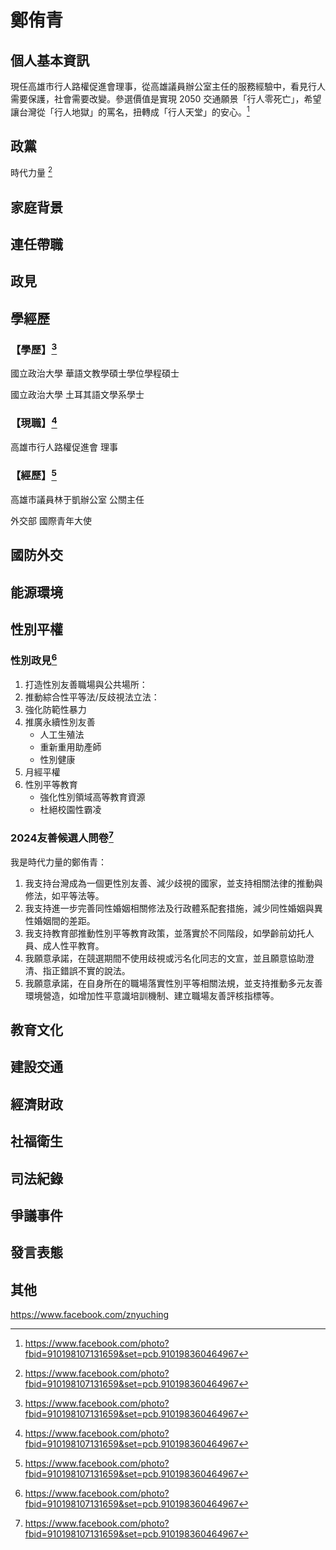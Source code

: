 # 鄭侑青

## 個人基本資訊

現任高雄市行人路權促進會理事，從高雄議員辦公室主任的服務經驗中，看見行人需要保護，社會需要改變。參選價值是實現 2050 交通願景「行人零死亡」，希望讓台灣從「行人地獄」的罵名，扭轉成「行人天堂」的安心。[^1]

[^1]: https://www.facebook.com/photo?fbid=910198107131659&set=pcb.910198360464967

## 政黨

時代力量 [^1]

[^1]: https://www.newpowerparty.tw/campaign

## 家庭背景

## 連任帶職

## 政見

## 學經歷

### 【學歷】[^1]
國立政治大學 華語文教學碩士學位學程碩士

國立政治大學 土耳其語文學系學士

### 【現職】[^1]
高雄市行人路權促進會 理事

### 【經歷】[^1]
高雄市議員林于凱辦公室 公關主任

外交部 國際青年大使

[^1]: https://www.newpowerparty.tw/campaign

## 國防外交

## 能源環境

## 性別平權

### 性別政見[^1]

1. 打造性別友善職場與公共場所：
1. 推動綜合性平等法/反歧視法立法：
1. 強化防範性暴力
1. 推廣永續性別友善
    - 人工生殖法
    - 重新重用助產師
    - 性別健康
1. 月經平權
1. 性別平等教育
    - 強化性別領域高等教育資源
    - 杜絕校園性霸凌

### 2024友善候選人問卷[^1]

我是時代力量的鄭侑青：

1. 我支持台灣成為一個更性別友善、減少歧視的國家，並支持相關法律的推動與修法，如平等法等。
1. 我支持進一步完善同性婚姻相關修法及行政體系配套措施，減少同性婚姻與異性婚姻間的差距。
1. 我支持教育部推動性別平等教育政策，並落實於不同階段，如學齡前幼托人員、成人性平教育。
1. 我願意承諾，在競選期間不使用歧視或污名化同志的文宣，並且願意協助澄清、指正錯誤不實的說法。
1. 我願意承諾，在自身所在的職場落實性別平等相關法規，並支持推動多元友善環境營造，如增加性平意識培訓機制、建立職場友善評核指標等。

[^1]: https://pridewatch.tw/candidate/youqingnpp

## 教育文化

## 建設交通

## 經濟財政

## 社福衛生

## 司法紀錄

## 爭議事件

## 發言表態

## 其他

https://www.facebook.com/znyuching